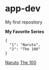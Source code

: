 # app-dev
My first repository

**My Favorite Series**

```
{
  "1": "Naruto",
  "2": "The 100"
}
```

[Naruto](https://en.wikipedia.org/wiki/Naruto#:~:text=Naruto%20is%20a%20Japanese%20manga,the%20leader%20of%20his%20village.)
[The 100](https://en.wikipedia.org/wiki/The_100_(TV_series))
